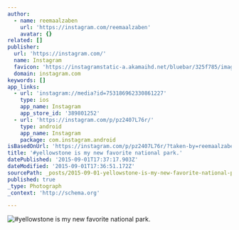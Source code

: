 ```yaml
---
author:
  - name: reemaalzaben
    url: 'https://instagram.com/reemaalzaben'
    avatar: {}
related: []
publisher:
  url: 'https://instagram.com/'
  name: Instagram
  favicon: 'https://instagramstatic-a.akamaihd.net/bluebar/325f785/images/ico/favicon.ico'
  domain: instagram.com
keywords: []
app_links:
  - url: 'instagram://media?id=753186962330861227'
    type: ios
    app_name: Instagram
    app_store_id: '389801252'
  - url: 'https://instagram.com/p/pz2407L76r/'
    type: android
    app_name: Instagram
    package: com.instagram.android
isBasedOnUrl: 'https://instagram.com/p/pz2407L76r/?taken-by=reemaalzaben'
title: '#yellowstone is my new favorite national park.'
datePublished: '2015-09-01T17:37:17.903Z'
dateModified: '2015-09-01T17:36:51.172Z'
sourcePath: _posts/2015-09-01-yellowstone-is-my-new-favorite-national-park.md
published: true
_type: Photograph
_context: 'http://schema.org'

---
```

![&num;yellowstone is my new favorite national park&period;](https://scontent.cdninstagram.com/hphotos-xta1/t51.2885-15/e15/10431748_314508102045479_954338618_n.jpg)